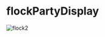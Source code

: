 # flockPartyDisplay
![flock2](https://user-images.githubusercontent.com/25110110/153517766-1a0a05af-757c-4783-8b5a-b02107785d3a.JPG)
